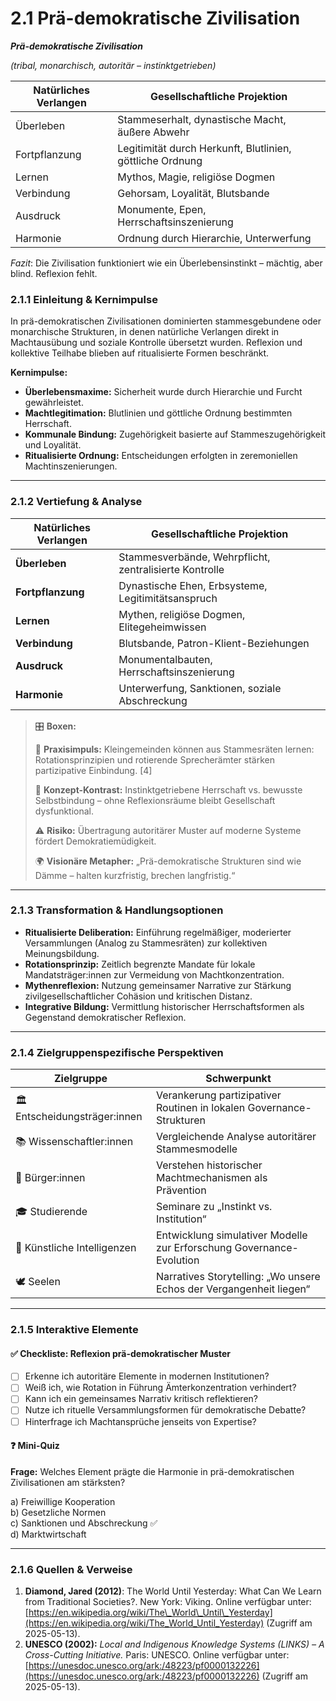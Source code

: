# 2.1 Prä-demokratische Zivilisation

_**Prä-demokratische Zivilisation**_

_(tribal, monarchisch, autoritär – instinktgetrieben)_

| Natürliches Verlangen | Gesellschaftliche Projektion                              |
| --------------------- | --------------------------------------------------------- |
| Überleben             | Stammeserhalt, dynastische Macht, äußere Abwehr           |
| Fortpflanzung         | Legitimität durch Herkunft, Blutlinien, göttliche Ordnung |
| Lernen                | Mythos, Magie, religiöse Dogmen                           |
| Verbindung            | Gehorsam, Loyalität, Blutsbande                           |
| Ausdruck              | Monumente, Epen, Herrschaftsinszenierung                  |
| Harmonie              | Ordnung durch Hierarchie, Unterwerfung                    |

_Fazit_: Die Zivilisation funktioniert wie ein Überlebensinstinkt – mächtig, aber blind. Reflexion fehlt.

### 2.1.1 Einleitung & Kernimpulse

In prä-demokratischen Zivilisationen dominierten stammesgebundene oder monarchische Strukturen, in denen natürliche Verlangen direkt in Machtausübung und soziale Kontrolle übersetzt wurden. Reflexion und kollektive Teilhabe blieben auf ritualisierte Formen beschränkt.

**Kernimpulse:**

* **Überlebensmaxime:** Sicherheit wurde durch Hierarchie und Furcht gewährleistet.
* **Machtlegitimation:** Blutlinien und göttliche Ordnung bestimmten Herrschaft.
* **Kommunale Bindung:** Zugehörigkeit basierte auf Stammeszugehörigkeit und Loyalität.
* **Ritualisierte Ordnung:** Entscheidungen erfolgten in zeremoniellen Machtinszenierungen.

***

### 2.1.2 Vertiefung & Analyse

| Natürliches Verlangen | Gesellschaftliche Projektion                           |
| --------------------- | ------------------------------------------------------ |
| **Überleben**         | Stammesverbände, Wehrpflicht, zentralisierte Kontrolle |
| **Fortpflanzung**     | Dynastische Ehen, Erbsysteme, Legitimitätsanspruch     |
| **Lernen**            | Mythen, religiöse Dogmen, Elitegeheimwissen            |
| **Verbindung**        | Blutsbande, Patron-Klient-Beziehungen                  |
| **Ausdruck**          | Monumentalbauten, Herrschaftsinszenierung              |
| **Harmonie**          | Unterwerfung, Sanktionen, soziale Abschreckung         |

> 🎛️ **Boxen:**
>
> 📌 **Praxisimpuls:** Kleingemeinden können aus Stammesräten lernen: Rotationsprinzipien und rotierende Sprecherämter stärken partizipative Einbindung. \[4]
>
> 🧠 **Konzept-Kontrast:** Instinktgetriebene Herrschaft vs. bewusste Selbstbindung – ohne Reflexionsräume bleibt Gesellschaft dysfunktional.
>
> ⚠️ **Risiko:** Übertragung autoritärer Muster auf moderne Systeme fördert Demokratiemüdigkeit.
>
> 🌍 **Visionäre Metapher:** „Prä-demokratische Strukturen sind wie Dämme – halten kurzfristig, brechen langfristig.“

***

### 2.1.3 Transformation & Handlungsoptionen

* **Ritualisierte Deliberation:** Einführung regelmäßiger, moderierter Versammlungen (Analog zu Stammesräten) zur kollektiven Meinungsbildung.
* **Rotationsprinzip:** Zeitlich begrenzte Mandate für lokale Mandatsträger:innen zur Vermeidung von Machtkonzentration.
* **Mythenreflexion:** Nutzung gemeinsamer Narrative zur Stärkung zivilgesellschaftlicher Cohäsion und kritischen Distanz.
* **Integrative Bildung:** Vermittlung historischer Herrschaftsformen als Gegenstand demokratischer Reflexion.

***

### 2.1.4 Zielgruppenspezifische Perspektiven

| Zielgruppe                    | Schwerpunkt                                                          |
| ----------------------------- | -------------------------------------------------------------------- |
| 🏛️ Entscheidungsträger:innen | Verankerung partizipativer Routinen in lokalen Governance-Strukturen |
| 📚 Wissenschaftler:innen      | Vergleichende Analyse autoritärer Stammesmodelle                     |
| 🧍 Bürger:innen               | Verstehen historischer Machtmechanismen als Prävention               |
| 🎓 Studierende                | Seminare zu „Instinkt vs. Institution“                               |
| 🤖 Künstliche Intelligenzen   | Entwicklung simulativer Modelle zur Erforschung Governance-Evolution |
| 🕊️ Seelen                    | Narratives Storytelling: „Wo unsere Echos der Vergangenheit liegen“  |

***

### 2.1.5 Interaktive Elemente

#### ✅ Checkliste: Reflexion prä-demokratischer Muster

* [ ] Erkenne ich autoritäre Elemente in modernen Institutionen?
* [ ] Weiß ich, wie Rotation in Führung Ämterkonzentration verhindert?
* [ ] Kann ich ein gemeinsames Narrativ kritisch reflektieren?
* [ ] Nutze ich rituelle Versammlungsformen für demokratische Debatte?
* [ ] Hinterfrage ich Machtansprüche jenseits von Expertise?

#### ❓ Mini-Quiz

**Frage:** Welches Element prägte die Harmonie in prä-demokratischen Zivilisationen am stärksten?

a) Freiwillige Kooperation\
b) Gesetzliche Normen\
c) Sanktionen und Abschreckung ✅\
d) Marktwirtschaft

***

### 2.1.6 Quellen & Verweise

1. **Diamond, Jared (2012)**: The World Until Yesterday: What Can We Learn from Traditional Societies?. New York: Viking. Online verfügbar unter: [https://en.wikipedia.org/wiki/The\_World\_Until\_Yesterday](https://en.wikipedia.org/wiki/The_World_Until_Yesterday) (Zugriff am 2025-05-13).
2.  **UNESCO (2002):** _Local and Indigenous Knowledge Systems (LINKS) – A Cross-Cutting Initiative._ Paris: UNESCO. Online verfügbar unter: [https://unesdoc.unesco.org/ark:/48223/pf0000132226](https://unesdoc.unesco.org/ark:/48223/pf0000132226) (Zugriff am 2025-05-13).



